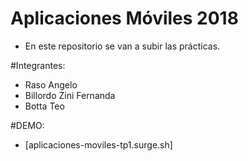 # Aplicaciones Móviles 2018
- En este repositorio se van a subir las prácticas.

#Integrantes:
- Raso Angelo
- Billordo Zini Fernanda
- Botta Teo

#DEMO:
- [aplicaciones-moviles-tp1.surge.sh]
